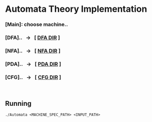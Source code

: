 # Automata Theory Implementation
### [Main]: choose machine..
### [DFA]..&nbsp;&nbsp;&nbsp;&rarr;&nbsp;&nbsp;&nbsp;[ [DFA DIR](Automata/DFA) ]
### [NFA]..&nbsp;&nbsp;&nbsp;&rarr;&nbsp;&nbsp;&nbsp;[ [NFA DIR](Automata/NFA) ]
### [PDA]..&nbsp;&nbsp;&nbsp;&rarr;&nbsp;&nbsp;&nbsp;[ [PDA DIR](Automata/PDA) ]
### [CFG]..&nbsp;&nbsp;&nbsp;&rarr;&nbsp;&nbsp;&nbsp;[ [CFG DIR](Automata/CFG) ]

<br>

## Running
 ```./Automata <MACHINE_SPEC_PATH> <INPUT_PATH> ```
